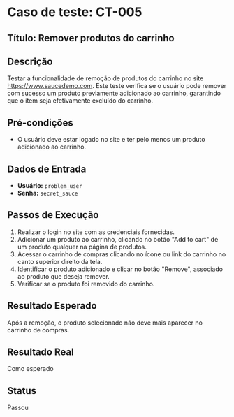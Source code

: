 # Caso de teste: CT-005

## Título: Remover produtos do carrinho

## Descrição
Testar a funcionalidade de remoção de produtos do carrinho no site https://www.saucedemo.com. Este teste verifica se o usuário pode remover com sucesso um produto previamente adicionado ao carrinho, garantindo que o item seja efetivamente excluído do carrinho.

## Pré-condições
- O usuário deve estar logado no site e ter pelo menos um produto adicionado ao carrinho.

## Dados de Entrada
- **Usuário:** `problem_user`
- **Senha:** `secret_sauce`

## Passos de Execução
1. Realizar o login no site com as credenciais fornecidas.
2. Adicionar um produto ao carrinho, clicando no botão "Add to cart" de um produto qualquer na página de produtos.
3. Acessar o carrinho de compras clicando no ícone ou link do carrinho no canto superior direito da tela.
4. Identificar o produto adicionado e clicar no botão "Remove", associado ao produto que deseja remover.
5. Verificar se o produto foi removido do carrinho.

## Resultado Esperado
Após a remoção, o produto selecionado não deve mais aparecer no carrinho de compras.

## Resultado Real
Como esperado

## Status
Passou
